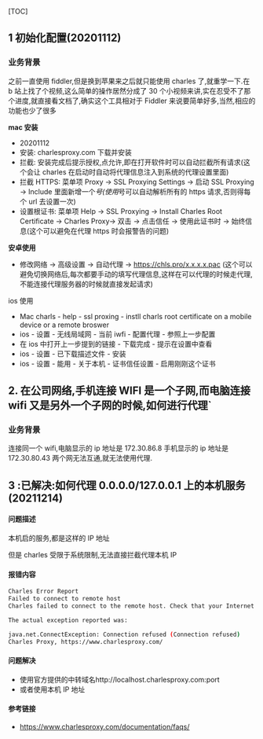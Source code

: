 [TOC]

## 1 初始化配置(20201112)

### 业务背景

之前一直使用 fiddler,但是换到苹果来之后就只能使用 charles 了,就重学一下.在 b 站上找了个视频,这么简单的操作居然分成了 30
个小视频来讲,实在忍受不了那个进度,就直接看文档了,确实这个工具相对于 Fiddler 来说要简单好多,当然,相应的功能也少了很多

**mac 安装**

- 20201112
- 安装: charlesproxy.com 下载并安装
- 拦截: 安装完成后提示授权,点允许,即在打开软件时可以自动拦截所有请求(这个会让 charles 在启动时自动将代理信息注入到系统的代理设置里面)
- 拦截 HTTPS: 菜单项 Proxy -> SSL Proxying Settings -> 启动 SSL Proxying -> Include
  里面新增一个*号(使用*号可以自动解析所有的 https 请求,否则得每个 url 去设置一次)
- 设置根证书: 菜单项 Help -> SSL Proxying -> Install Charles Root Certificate -> Charles
  Proxy-> 双击 -> 点击信任 -> 使用此证书时 -> 始终信息(这个可以避免在代理 https 时会报警告的问题)

**安卓使用**

- 修改网络 -> 高级设置 -> 自动代理 -> https://chls.pro/x.x.x.x.pac
  (这个可以避免切换网络后,每次都要手动的填写代理信息,这样在可以代理的时候走代理,不能连接代理服务器的时候就直接发起请求)

ios 使用

- Mac charls - help - ssl proxing - instll charls root certificate on a mobile device or a remote broswer
- ios - 设置 - 无线局域网 - 当前 iwfi - 配置代理 - 参照上一步配置
- 在 ios 中打开上一步提到的链接 - 下载完成 - 提示在设置中查看
- ios - 设置 - 已下载描述文件 - 安装
- ios - 设置 - 能用 - 关于本机 - 证书信任设置 - 启用刚刚这个证书

## 2. 在公司网络,手机连接 WIFI 是一个子网,而电脑连接 wifi 又是另外一个子网的时候,如何进行代理`

### 业务背景

连接同一个 wifi,电脑显示的 ip 地址是 172.30.86.8 手机显示的 ip 地址是 172.30.80.43 两个网无法互通,就无法使用代理.

## 3 :已解决:如何代理 0.0.0.0/127.0.0.1 上的本机服务(20211214)

#### 问题描述

本机启的服务,都是这样的 IP 地址

但是 charles 受限于系统限制,无法直接拦截代理本机 IP

#### 报错内容

```bash
Charles Error Report
Failed to connect to remote host
Charles failed to connect to the remote host. Check that your Internet connection is ok and that the remote host is accessible. Maybe your network uses a proxy server to access the Internet? You can configure Charles to use an external proxy server in the External Proxy Settings.

The actual exception reported was:

java.net.ConnectException: Connection refused (Connection refused)
Charles Proxy, https://www.charlesproxy.com/
```

#### 问题解决

- 使用官方提供的中转域名http://localhost.charlesproxy.com:port
- 或者使用本机 IP 地址

#### 参考链接

- https://www.charlesproxy.com/documentation/faqs/
